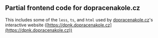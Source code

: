 Partial frontend code for dopracenakole.cz
-----------------------------------------

This includes some of the `less`, `ts`, and `html` used by [dopracenakole.cz](https://dopracenakole.cz)'s interactive website ([https://dpnk.dopracenakole.cz](https://dpnk.dopracenakole.cz))
